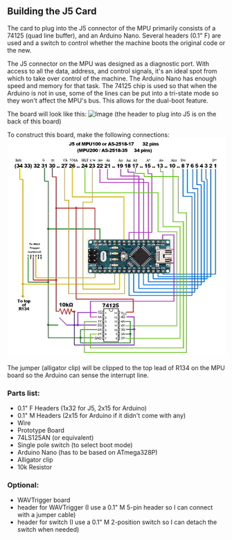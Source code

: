 ## Building the J5 Card
The card to plug into the J5 connector of the MPU primarily consists of a 74125 (quad line buffer), and an Arduino Nano. Several headers (0.1" F) are used and a switch to control whether the machine boots the original code or the new.  
  
The J5 connector on the MPU was designed as a diagnostic port. With access to all the data, address, and control signals, it's an ideal spot from which to take over control of the machine. The Arduino Nano has enough speed and memory for that task. The 74125 chip is used so that when the Arduino is not in use, some of the lines can be put into a tri-state mode so they won't affect the MPU's bus. This allows for the dual-boot feature.  
  
The board will look like this:
![Image](https://user-images.githubusercontent.com/36781010/95404330-bbb89780-08e2-11eb-9383-e1bc2b75af07.jpeg)
(the header to plug into J5 is on the back of this board)  
  
To construct this board, make the following connections:
![Image](https://github.com/BallySternOS/BallySternOS/blob/master/images/Wiring%20rev5.png?raw=true)
  
The jumper (alligator clip) will be clipped to the top lead of R134 on the MPU board so the Arduino can sense the interrupt line.  
### Parts list:
- 0.1" F Headers (1x32 for J5, 2x15 for Arduino)
- 0.1" M Headers (2x15 for Arduino if it didn't come with any)
- Wire
- Prototype Board
- 74LS125AN (or equivalent)
- Single pole switch (to select boot mode)
- Arduino Nano (has to be based on ATmega328P)
- Alligator clip
- 10k Resistor

### Optional:
- WAVTrigger board
- header for WAVTrigger (I use a 0.1" M 5-pin header so I can connect with a jumper cable)
- header for switch (I use a 0.1" M 2-position switch so I can detach the switch when needed)

